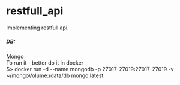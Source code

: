 # restfull_api
Implementing restfull api.

##### DB:
Mongo\
To run it - better do it in docker\
$> docker run -d --name mongodb -p 27017-27019:27017-27019 -v ~/mongoVolume:/data/db mongo:latest

